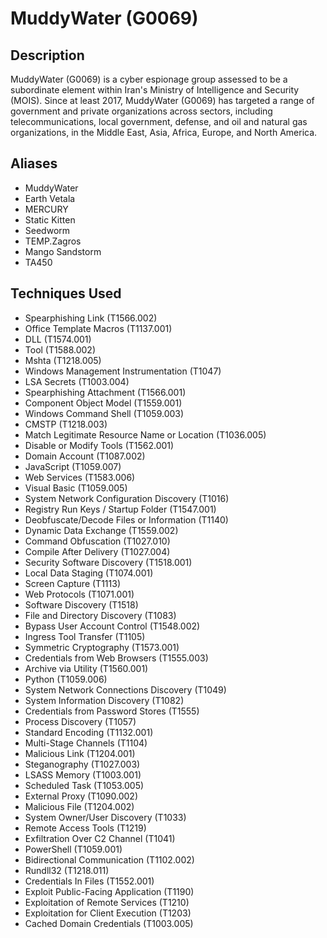 # MuddyWater (G0069)

## Description
MuddyWater (G0069) is a cyber espionage group assessed to be a subordinate element within Iran's Ministry of Intelligence and Security (MOIS). Since at least 2017, MuddyWater (G0069) has targeted a range of government and private organizations across sectors, including telecommunications, local government, defense, and oil and natural gas organizations, in the Middle East, Asia, Africa, Europe, and North America.

## Aliases
- MuddyWater
- Earth Vetala
- MERCURY
- Static Kitten
- Seedworm
- TEMP.Zagros
- Mango Sandstorm
- TA450

## Techniques Used
- Spearphishing Link (T1566.002)
- Office Template Macros (T1137.001)
- DLL (T1574.001)
- Tool (T1588.002)
- Mshta (T1218.005)
- Windows Management Instrumentation (T1047)
- LSA Secrets (T1003.004)
- Spearphishing Attachment (T1566.001)
- Component Object Model (T1559.001)
- Windows Command Shell (T1059.003)
- CMSTP (T1218.003)
- Match Legitimate Resource Name or Location (T1036.005)
- Disable or Modify Tools (T1562.001)
- Domain Account (T1087.002)
- JavaScript (T1059.007)
- Web Services (T1583.006)
- Visual Basic (T1059.005)
- System Network Configuration Discovery (T1016)
- Registry Run Keys / Startup Folder (T1547.001)
- Deobfuscate/Decode Files or Information (T1140)
- Dynamic Data Exchange (T1559.002)
- Command Obfuscation (T1027.010)
- Compile After Delivery (T1027.004)
- Security Software Discovery (T1518.001)
- Local Data Staging (T1074.001)
- Screen Capture (T1113)
- Web Protocols (T1071.001)
- Software Discovery (T1518)
- File and Directory Discovery (T1083)
- Bypass User Account Control (T1548.002)
- Ingress Tool Transfer (T1105)
- Symmetric Cryptography (T1573.001)
- Credentials from Web Browsers (T1555.003)
- Archive via Utility (T1560.001)
- Python (T1059.006)
- System Network Connections Discovery (T1049)
- System Information Discovery (T1082)
- Credentials from Password Stores (T1555)
- Process Discovery (T1057)
- Standard Encoding (T1132.001)
- Multi-Stage Channels (T1104)
- Malicious Link (T1204.001)
- Steganography (T1027.003)
- LSASS Memory (T1003.001)
- Scheduled Task (T1053.005)
- External Proxy (T1090.002)
- Malicious File (T1204.002)
- System Owner/User Discovery (T1033)
- Remote Access Tools (T1219)
- Exfiltration Over C2 Channel (T1041)
- PowerShell (T1059.001)
- Bidirectional Communication (T1102.002)
- Rundll32 (T1218.011)
- Credentials In Files (T1552.001)
- Exploit Public-Facing Application (T1190)
- Exploitation of Remote Services (T1210)
- Exploitation for Client Execution (T1203)
- Cached Domain Credentials (T1003.005)

